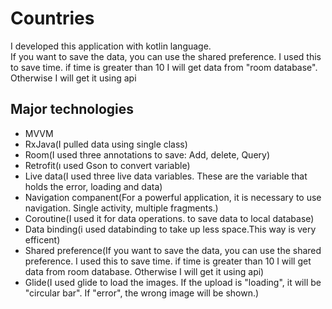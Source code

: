 # Countries

I developed this application with kotlin language.<br> 
If you want to save the data, you can use the shared preference. I used this to save time. if time is greater than 10 I will get data from "room database". Otherwise I will get it using api

## Major technologies

- MVVM
- RxJava(I pulled data using single class)
- Room(I used three annotations to save: Add, delete, Query)
- Retrofit(ı used Gson to convert variable)
- Live data(I used three live data variables. These are the variable that holds the error, loading and data)
- Navigation companent(For a powerful application, it is necessary to use navigation. Single activity, multiple fragments.)
- Coroutine(I used it for data operations. to save data to local database)
- Data binding(i used databinding to take up less space.This way is very efficent)
- Shared preference(If you want to save the data, you can use the shared preference. I used this to save time. if time is greater than 10 I will get data from room         database. Otherwise I will get it using api)
- Glide(I used glide to load the images. If the upload is "loading", it will be "circular bar". If "error", the wrong image will be shown.)


